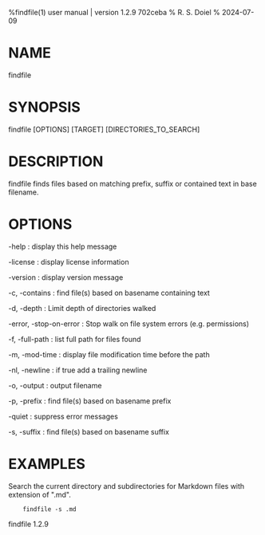%findfile(1) user manual | version 1.2.9 702ceba
% R. S. Doiel
% 2024-07-09

# NAME

findfile

# SYNOPSIS

findfile [OPTIONS] [TARGET] [DIRECTORIES_TO_SEARCH]

# DESCRIPTION

findfile finds files based on matching prefix, suffix or contained text in base filename.

# OPTIONS

-help
: display this help message

-license
: display license information

-version
: display version message

-c, -contains
: find file(s) based on basename containing text

-d, -depth
: Limit depth of directories walked

-error, -stop-on-error
: Stop walk on file system errors (e.g. permissions)

-f, -full-path
: list full path for files found

-m, -mod-time
: display file modification time before the path

-nl, -newline
: if true add a trailing newline

-o, -output
: output filename

-p, -prefix
: find file(s) based on basename prefix

-quiet
: suppress error messages

-s, -suffix
: find file(s) based on basename suffix


# EXAMPLES

Search the current directory and subdirectories for Markdown files with extension of ".md".

~~~
	findfile -s .md
~~~

findfile 1.2.9


